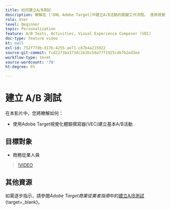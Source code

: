 ```yaml
---
title: 如何建立A/B測試
description: 瞭解在 [!DNL Adobe Target]中建立A/B活動的關鍵工作流程。 使用視覺化體驗撰寫器(VEC)建立基本A/B活動。
role: User
level: Beginner
topic: Personalization
feature: A/B Tests, Activities, Visual Experience Composer (VEC)
doc-type: feature video
kt: null
exl-id: 752f77db-d17b-4255-ae71-cb7b4a215922
source-git-commit: fcd2273ba373dc2b3bc59a77f1925cdb7b2ed3ee
workflow-type: tm+mt
source-wordcount: '79'
ht-degree: 6%

---
```


# 建立 A/B 測試

在本影片中，您將瞭解如何：

* 使用Adobe Target視覺化體驗撰寫器(VEC)建立基本A/B活動

## 目標對象

* 商務從業人員

>[!VIDEO](https://video.tv.adobe.com/v/17391/?quality=12)

## 其他資源

如需逐步指示，請參閱&#x200B;*Adobe Target商業從業者指南*&#x200B;中的[建立A/B測試](https://experienceleague.adobe.com/docs/target/using/activities/abtest/create/test-create-ab.html){target=_blank}。
